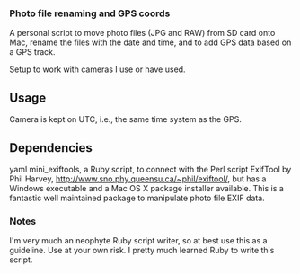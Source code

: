 ### Photo file renaming and GPS coords

A personal script to move photo files (JPG and RAW) from SD card onto Mac, rename the files with the date and time, and to add GPS data based on a GPS track.

Setup to work with cameras I use or have used.

## Usage

Camera is kept on UTC, i.e., the same time system as the GPS.

## Dependencies
yaml
mini_exiftools, a Ruby script, to connect with the Perl script ExifTool by Phil Harvey, http://www.sno.phy.queensu.ca/~phil/exiftool/, but has a Windows executable and a Mac OS X package installer available. This is a fantastic well maintained package to manipulate photo file EXIF data.

### Notes

I'm very much an neophyte Ruby script writer, so at best use this as a guideline. Use at your own risk. I pretty much learned Ruby to write this script. 